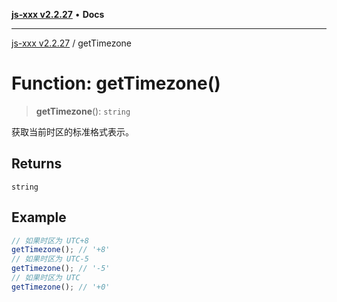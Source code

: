 [**js-xxx v2.2.27**](../README.md) • **Docs**

***

[js-xxx v2.2.27](../README.md) / getTimezone

# Function: getTimezone()

> **getTimezone**(): `string`

获取当前时区的标准格式表示。

## Returns

`string`

## Example

```ts
// 如果时区为 UTC+8
getTimezone(); // '+8'
// 如果时区为 UTC-5
getTimezone(); // '-5'
// 如果时区为 UTC
getTimezone(); // '+0'
```
